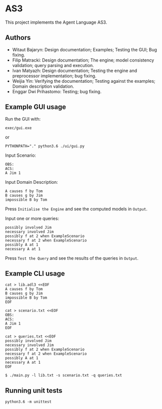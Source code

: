 # AS3

This project implements the Agent Language AS3.

## Authors

- Witaut Bajaryn: Design documentation; Examples; Testing the GUI; Bug fixing.
- Filip Matracki: Design documentation; The engine; model consistency validation; query parsing and execution.
- Ivan Matyazh: Design documentation; Testing the engine and preprocessor implementation; bug fixing.
- Weijia Yin: Verifying the documentation; Testing against the examples; Domain description validation.
- Enggar Dwi Prihastomo: Testing; bug fixing.

## Example GUI usage

Run the GUI with:
```
exec/gui.exe
```
or
```
PYTHONPATH="." python3.6 ./ui/gui.py
```

Input Scenario:
```
OBS:
ACS:
A Jim 1
```

Input Domain Description:
```
A causes f by Tom
B causes g by Jim
impossible B by Tom
```

Press `Initialise the Engine` and see the computed models in `Output`.

Input one or more queries:
```
possibly involved Jim
necessary involved Jim
possibly f at 2 when ExampleScenario
necessary f at 2 when ExampleScenario
possibly A at 1
necessary A at 1
```

Press `Test the Query` and see the results of the queries in `Output`.

## Example CLI usage

```
cat > lib.adl3 <<EOF
A causes f by Tom
B causes g by Jim
impossible B by Tom
EOF

cat > scenario.txt <<EOF
OBS:
ACS:
A Jim 1
EOF

cat > queries.txt <<EOF
possibly involved Jim
necessary involved Jim
possibly f at 2 when ExampleScenario
necessary f at 2 when ExampleScenario
possibly A at 1
necessary A at 1
EOF

$ ./main.py -l lib.txt -s scenario.txt -q queries.txt
```

## Running unit tests

```
python3.6 -m unittest
```
